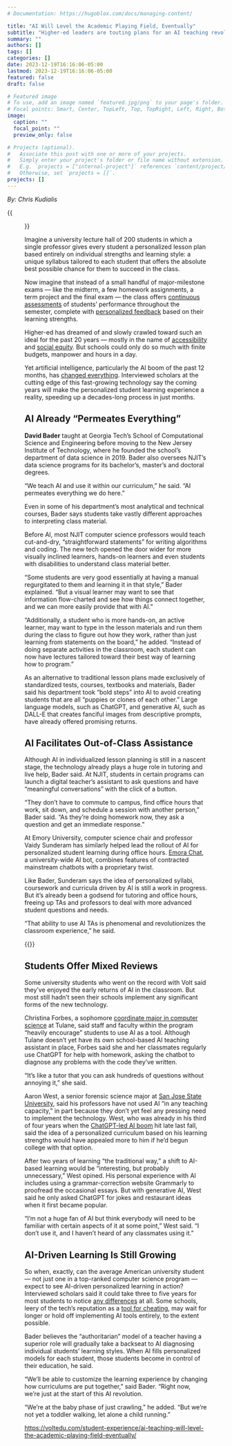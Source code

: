 ```yaml
---
# Documentation: https://hugoblox.com/docs/managing-content/

title: "AI Will Level the Academic Playing Field, Eventually"
subtitle: "Higher-ed leaders are touting plans for an AI teaching revolution, but most students have yet to see significant results."
summary: ""
authors: []
tags: []
categories: []
date: 2023-12-19T16:16:06-05:00
lastmod: 2023-12-19T16:16:06-05:00
featured: false
draft: false

# Featured image
# To use, add an image named `featured.jpg/png` to your page's folder.
# Focal points: Smart, Center, TopLeft, Top, TopRight, Left, Right, BottomLeft, Bottom, BottomRight.
image:
  caption: ""
  focal_point: ""
  preview_only: false

# Projects (optional).
#   Associate this post with one or more of your projects.
#   Simply enter your project's folder or file name without extension.
#   E.g. `projects = ["internal-project"]` references `content/project/deep-learning/index.md`.
#   Otherwise, set `projects = []`.
projects: []
---
```


*By: Chris Kudialis*

{{<figure src="Will-AI-level-the-academic-playing-field-1120.jpg">}}

Imagine a university lecture hall of 200 students in which a single professor gives every student a personalized lesson plan based entirely on individual strengths and learning style: a unique syllabus tailored to each student that offers the absolute best possible chance for them to succeed in the class.

Now imagine that instead of a small handful of major-milestone exams —  like the midterm, a few homework assignments, a term project and the final exam — the class offers [continuous assessments](https://www.sciencedirect.com/science/article/pii/S2666920X22000303) of students’ performance throughout the semester, complete with [personalized feedback](https://hbsp.harvard.edu/inspiring-minds/ai-as-feedback-generator) based on their learning strengths.

Higher-ed has dreamed of and slowly crawled toward such an ideal for the past 20 years — mostly in the name of [accessibility](https://www.washington.edu/doit/self-examination-how-inclusive-your-campus) and [social equity](https://www.utep.edu/extendeduniversity/utepconnect/blog/june-2023/importance-of-dei-in-education.html). But schools could only do so much with finite budgets, manpower and hours in a day.

Yet artificial intelligence, particularly the AI boom of the past 12 months, has [changed everything](https://voltedu.com/enrollment/the-promise-and-peril-of-chatgpt-and-ai-platforms-in-higher-ed/). Interviewed scholars at the cutting edge of this fast-growing technology say the coming years will make the personalized student learning experience a reality, speeding up a decades-long process in just months.

## AI Already “Permeates Everything”  ##

**David Bader** taught at Georgia Tech’s School of Computational Science and Engineering before moving to the New Jersey Institute of Technology, where he founded the school’s department of data science in 2019. Bader also oversees NJIT’s data science programs for its bachelor’s, master’s and doctoral degrees.

“We teach AI and use it within our curriculum,” he said. “AI permeates everything we do here.”

Even in some of his department’s most analytical and technical courses, Bader says students take vastly different approaches to interpreting class material.

Before AI, most NJIT computer science professors would teach cut-and-dry, “straightforward statements” for writing algorithms and coding. The new tech opened the door wider for more visually inclined learners, hands-on learners and even students with disabilities to understand class material better.

“Some students are very good essentially at having a manual regurgitated to them and learning it in that style,” Bader explained. “But a visual learner may want to see that information flow-charted and see how things connect together, and we can more easily provide that with AI.”

“Additionally, a student who is more hands-on, an active learner, may want to type in the lesson materials and run them during the class to figure out how they work, rather than just learning from statements on the board,” he added. “Instead of doing separate activities in the classroom, each student can now have lectures tailored toward their best way of learning how to program.”

As an alternative to traditional lesson plans made exclusively of standardized tests, courses, textbooks and materials, Bader said his department took “bold steps” into AI to avoid creating students that are all “puppies or clones of each other.” Large language models, such as ChatGPT, and generative AI, such as DALL-E that creates fanciful images from descriptive prompts, have already offered promising returns.

## AI Facilitates Out-of-Class Assistance ##

Although AI in individualized lesson planning is still in a nascent stage, the technology already plays a huge role in tutoring and live help, Bader said. At NJIT, students in certain programs can launch a digital teacher’s assistant to ask questions and have “meaningful conversations” with the click of a button.

“They don’t have to commute to campus, find office hours that work, sit down, and schedule a session with another person,” Bader said. “As they’re doing homework now, they ask a question and get an immediate response.”

At Emory University, computer science chair and professor Vaidy Sunderam has similarly helped lead the rollout of AI for personalized student learning during office hours. [Emora Chat](https://github.com/emora-chat),  a university-wide AI bot, combines features of contracted mainstream chatbots with a proprietary twist.

Like Bader, Sunderam says the idea of personalized syllabi, coursework and curricula driven by AI is still a work in progress. But it’s already been a godsend for tutoring and office hours, freeing up TAs and professors to deal with more advanced student questions and needs.

“That ability to use AI TAs is phenomenal and revolutionizes the classroom experience,” he said.

{{<youtube E-jit5cEKEg>}}

## Students Offer Mixed Reviews ##

Some university students who went on the record with Volt said they’ve enjoyed the early returns of AI in the classroom. But most still hadn’t seen their schools implement any significant forms of the new technology.

Christina Forbes, a sophomore [coordinate major in computer science](https://sse.tulane.edu/cs/undergraduate-studies-computer-science) at Tulane, said staff and faculty within the program “heavily encourage” students to use AI as a tool. Although Tulane doesn’t yet have its own school-based AI teaching assistant in place, Forbes said she and her classmates regularly use ChatGPT for help with homework, asking the chatbot to diagnose any problems with the code they’ve written.

“It’s like a tutor that you can ask hundreds of questions without annoying it,” she said.

Aaron West, a senior forensic science major at [San Jose State University](https://www.sjsu.edu/justicestudies/degrees/undergrad/major-fs.php), said his professors have not used AI “in any teaching capacity,” in part because they don’t yet feel any pressing need to implement the technology. West, who was already in his third of four years when the [ChatGPT-led AI boom](https://www.forbes.com/sites/bernardmarr/2023/05/19/a-short-history-of-chatgpt-how-we-got-to-where-we-are-today/?sh=183cfc56674f) hit late last fall, said the idea of a personalized curriculum based on his learning strengths would have appealed more to him if he’d begun college with that option.

After two years of learning “the traditional way,” a shift to AI-based learning would be “interesting, but probably unnecessary,” West opined. His personal experience with AI includes using a grammar-correction website Grammarly to proofread the occasional essays. But with generative AI, West said he only asked ChatGPT for jokes and restaurant ideas when it first became popular.

“I’m not a huge fan of AI but think everybody will need to be familiar with certain aspects of it at some point,” West said. “I don’t use it, and I haven’t heard of any classmates using it.”

## AI-Driven Learning Is Still Growing ##

So when, exactly, can the average American university student — not just one in a top-ranked computer science program — expect to see AI-driven personalized learning in action? Interviewed scholars said it could take three to five years for most students to notice [any differences](https://voltedu.com/student-experience/dont-assume-your-students-are-ai-savvy/) at all. Some schools, leery of the tech’s reputation as a [tool for cheating](https://thehill.com/opinion/education/4162766-ai-cheating-has-hopelessly-irreparably-corrupted-us-higher-education/), may wait for longer or hold off implementing AI tools entirely, to the extent possible.

Bader believes the “authoritarian” model of a teacher having a superior role will gradually take a backseat to AI diagnosing individual students’ learning styles. When AI fills personalized models for each student, those students become in control of their education, he said.

“We’ll be able to customize the learning experience by changing how curriculums are put together,” said Bader. “Right now, we’re just at the start of this AI revolution.

“We’re at the baby phase of just crawling,” he added. “But we’re not yet a toddler walking, let alone a child running.”

https://voltedu.com/student-experience/ai-teaching-will-level-the-academic-playing-field-eventually/
